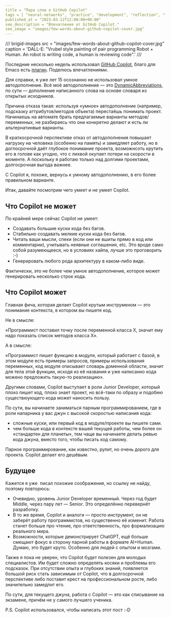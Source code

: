 ```yaml
---
title = "Пара слов о GitHub Сopilot"
tags = [ "neural-networks", "practice", "development", "reflection", "futurology", "exocortex",]
published_at = "2023-03-12T12:00:00+00:00"
seo_description = "Впечатления от GitHub Сopilot."
seo_image = "images/few-words-about-github-copilot-cover.jpg"
---
```


/// brigid-images
src = "images/few-words-about-github-copilot-cover.jpg"
caption = 'DALL-E: "Vrubel style painting of pair programming Robot + Human. An robot is writing code, a human is reviewing code".'
///

Последние несколько недель использовал [GitHub Сopilot](https://github.com/features/copilot), благо для Emacs есть [плагин](https://github.com/zerolfx/copilot.el). Поделюсь впечатлениями.

Для справки, я уже лет 15 осознанно не использовал умное автодополнение. Всё моё автодополнение — это [DynamicAbbreviations](https://www.emacswiki.org/emacs/DynamicAbbreviations), по сути — дополнение написанного слова на основе словаря из открытых исходников.

Причина отказа такая: используя «умное» автодополнение (например, подсказку аттрибутов/методов объекта) перестаёшь понимать проект. Начинаешь на автомате брать предлагаемые варианты методов/переменных, не разбираясь что они конкретно делают и есть ли альтернатинвые варианты.

В краткосрочной перспективе отказ от автодополнения повышает нагрузку на человека (особенно на память) и замедляет работу, но в доглосрочной даёт глубокое понимание проекта, возможнсоть крутить его в голове как угодно, что с лихвой окупает потери на скорости в моменте. А поскольку я работаю только над долгими проектами, долгосрочная выгода важнее.

С Copilot я, похоже, вернуcь к умному автодополнению, в его более правильном варианте.

Итак, давайте посмотрим чего умеет и не умеет Copilot.

<!-- more -->

## Что Copilot не может

По крайней мере сейчас Copilot не умеет:

- Создавать большие куски кода без багов.
- Стабильно создавать мелкие куски кода без багов.
- Читать ваши мысли, спеки (если они не вшиты прямо в код или комментарии), учитывать неявные соглашения, etc. Это вроде само собой разумеющееся, но в условиях хайпа, лучше это проговорить :-)
- Генерировать любого рода архитектуру в каком-либо виде.

Фактически, это не более чем умное автодополнение, которое может генерировать несколько строк кода.

## Что Copilot может

Главная фича, которая делает Copilot крутым инструменом — это понимание контекста, в котором вы пишете код.

Не в смысле:

«Программист поставил точку после переменной класса X, значит ему надо показать список методов класса X».

А в смысле:

«Программист пишет функцию в модуле, который работает с базой, в этом модуле есть примеры запросов, примеры использования переменных, код модуля описывает словарь доменной области, значит для тела этой функции, исходя из её названия и уже написанно кода можено предложить такую-то реализацию».

Другими словами, Copilot выступает в роли Junior Developer, который плохо пишет код, плохо знает проект, но всё-таки по образу и подобию существюующего кода может наносить пользу.

По сути, вы начинаете заниматься парным программированием, где в роли напарника у вас джун с высокой скоростью написания кода:

- сложные куски, или первый код в модуле/проекте вы пишете сами.
- чем больше кода в контексте вашей текущей работы, чем более он «стандартен для планеты», тем чаще вы начинаете делать ревью кода джуна, вместо того, чтобы писать код самому.

Парное программирование, как известно, рулит, но очень дорого для проекта. Copilot делает его дешёвым.

## Будущее

Кажется я уже  писал похожие соображения, но ссылку не найду, поэтому повторюсь:

- Очевидно, уровень Junior Developer временный. Через год будет Middle, через пару лет — Senior. Это определённо перевернёт разработку.
- В то же время, Copilot и аналоги — просто инструмент, он не заберёт работу программистов, но существенно её изменит. Работа станет больше про чтение, про ответственность, про формализацию реального мира.
- Возможности, которые демонстрирует ChatGPT, ещё больше смещают фокус в сторону парной работы в формате AI+Human. Думаю, это будет круто. Особенно для людей с опытом и мозгами.

Также я пока не уверен, что Copilot будет полезен для молодых специалистов. Им будет сложно определять косяки и проблемы его подсказок. При отсутствии опыта и глубоких знаний, появляется большой риск стать зависимым от Copilot, что в долгосрочной перспективе либо поставит крест на профессиональном росте, либо значительно замедлит его.

По сути, для текущего джуна, работа с Copilot — это как списывание на экзамене, причём не у самого лучшего ученика.

P.S. Copilot использовался, чтобы написать этот пост :-D
